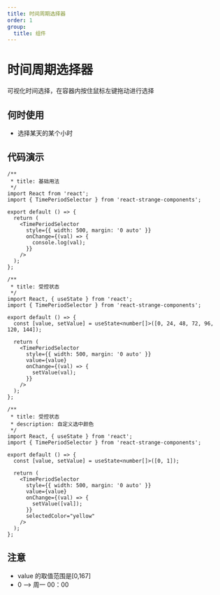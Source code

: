 ```yaml
---
title: 时间周期选择器
order: 1
group:
  title: 组件
---
```


# 时间周期选择器

可视化时间选择，在容器内按住鼠标左键拖动进行选择

## 何时使用

- 选择某天的某个小时

## 代码演示

```tsx
/**
 * title: 基础用法
 */
import React from 'react';
import { TimePeriodSelector } from 'react-strange-components';

export default () => {
  return (
    <TimePeriodSelector
      style={{ width: 500, margin: '0 auto' }}
      onChange={(val) => {
        console.log(val);
      }}
    />
  );
};
```

```tsx
/**
 * title: 受控状态
 */
import React, { useState } from 'react';
import { TimePeriodSelector } from 'react-strange-components';

export default () => {
  const [value, setValue] = useState<number[]>([0, 24, 48, 72, 96, 120, 144]);

  return (
    <TimePeriodSelector
      style={{ width: 500, margin: '0 auto' }}
      value={value}
      onChange={(val) => {
        setValue(val);
      }}
    />
  );
};
```

```tsx
/**
 * title: 受控状态
 * description: 自定义选中颜色
 */
import React, { useState } from 'react';
import { TimePeriodSelector } from 'react-strange-components';

export default () => {
  const [value, setValue] = useState<number[]>([0, 1]);

  return (
    <TimePeriodSelector
      style={{ width: 500, margin: '0 auto' }}
      value={value}
      onChange={(val) => {
        setValue([val]);
      }}
      selectedColor="yellow"
    />
  );
};
```

<!-- 自动生成API表格 -->

<API id="TimePeriodSelector"></API>

## 注意

- value 的取值范围是[0,167]
- 0 --> 周一 00：00
